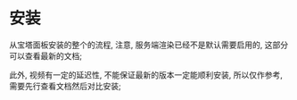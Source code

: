 # 安装

从宝塔面板安装的整个的流程, 注意, 服务端渲染已经不是默认需要启用的, 这部分可以查看最新的文档;

此外, 视频有一定的延迟性, 不能保证最新的版本一定能顺利安装, 所以仅作参考, 需要先行查看文档然后对比安装;

<code src="../../components/videos/install.tsx" inline />
